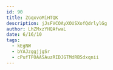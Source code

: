 ```yaml
---
id: 90
title: ZGqxvoMiHTQK
description: jJsFVCOAyXOUSXofQdrlylGg
author: LhZMxzYHQAfwaL
date: 6/16/10
tags:
  - kEgNW
  - bYAJzggjjgSr
  - cPufTFOAASAuzRIDJGTMdRBSdxqnii
---
```

